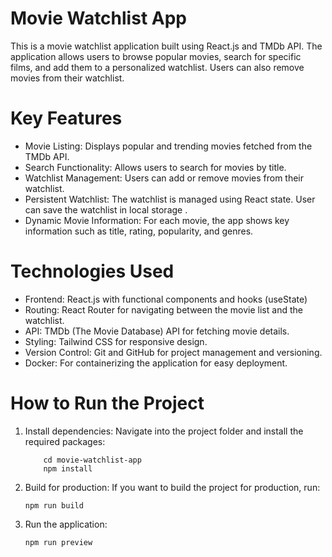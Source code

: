 # Movie Watchlist App
This is a movie watchlist application built using React.js and TMDb API. The application allows users to browse popular movies, search for specific films, and add them to a personalized watchlist. Users can also remove movies from their watchlist.

# Key Features
* Movie Listing: Displays popular and trending movies fetched from the TMDb API.
* Search Functionality: Allows users to search for movies by title.
* Watchlist Management: Users can add or remove movies from their watchlist.
* Persistent Watchlist: The watchlist is managed using React state. User can save  the watchlist in local storage .
* Dynamic Movie Information: For each movie, the app shows key information such as title, rating, popularity, and genres.

# Technologies Used
* Frontend: React.js with functional components and hooks (useState)
* Routing: React Router for navigating between the movie list and the watchlist.
* API: TMDb (The Movie Database) API for fetching movie details.
* Styling: Tailwind CSS for responsive design.
* Version Control: Git and GitHub for project management and versioning.
* Docker: For containerizing the application for easy deployment.

# How to Run the Project

 1) Install dependencies: Navigate into the project folder and install the required packages:
    ```
        cd movie-watchlist-app
        npm install
    ```
 2) Build for production: If you want to build the project for production, run:
    ```
    npm run build
    ```
    
 3) Run the application:
    ```
    npm run preview
    ```
